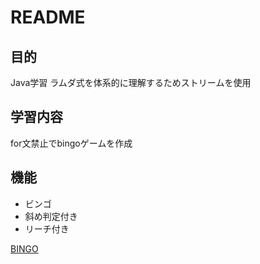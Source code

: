# README

## 目的
Java学習
ラムダ式を体系的に理解するためストリームを使用

## 学習内容
for文禁止でbingoゲームを作成

## 機能
- ビンゴ
- 斜め判定付き
- リーチ付き


[BINGO](/src/main/Main.java)
